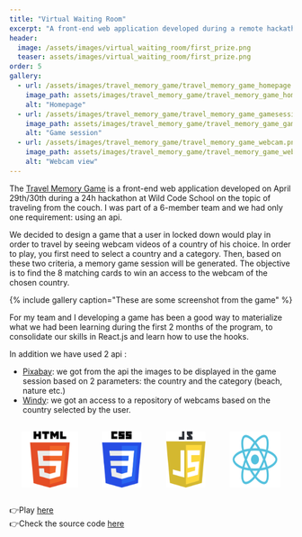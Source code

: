 ```yaml
---
title: "Virtual Waiting Room"
excerpt: "A front-end web application developed during a remote hackathon with Doctolib, Dataiku and Wild Code School on the topic of remote healthcare."
header:
  image: /assets/images/virtual_waiting_room/first_prize.png
  teaser: assets/images/virtual_waiting_room/first_prize.png
order: 5
gallery:
  - url: /assets/images/travel_memory_game/travel_memory_game_homepage.png
    image_path: assets/images/travel_memory_game/travel_memory_game_homepage.png
    alt: "Homepage"
  - url: /assets/images/travel_memory_game/travel_memory_game_gamesession.png
    image_path: assets/images/travel_memory_game/travel_memory_game_gamesession.png
    alt: "Game session"
  - url: /assets/images/travel_memory_game/travel_memory_game_webcam.png
    image_path: assets/images/travel_memory_game/travel_memory_game_webcam.png
    alt: "Webcam view"
---
```


The [Travel Memory Game](https://travelmemorygame.netlify.app/) is a front-end web application developed on April 29th/30th during a 24h hackathon at Wild Code School on the topic of traveling from the couch. I was part of a 6-member team and we had only one requirement: using an api.   

We decided to design a game that a user in locked down would play in order to travel by seeing webcam videos of a country of his choice. In order to play, you first need to select a country and a category. Then, based on these two criteria, a memory game session will be generated. The objective is to find the 8 matching cards to win an access to the webcam of the chosen country. 

{% include gallery caption="These are some screenshot from the game" %}

For my team and I developing a game has been a good way to materialize what we had been learning during the first 2 months of the program, to consolidate our skills in React.js and learn how to use the hooks. 

In addition we have used 2 api :
* [Pixabay](https://pixabay.com/api/docs): we got from the api the images to be displayed in the game session based on 2 parameters: the country and the category (beach, nature etc.)
* [Windy](https://api.windy.com/webcams/docs): we got an access to a repository of webcams based on the country selected by the user. 

<div style="display:flex; justify-content:space-around; margin:30px 0;">
<img src="/assets/logo/HTML5_Logo.svg"  alt="HTML5 logo" style="width: 100px; height: auto;"/>
<img src="/assets/logo/CSS3_Logo.svg"  alt="CSS3 logo" style="width: 70px; height: auto;"/>
<img src="/assets/logo/JS_Logo.svg"  alt="JavaScript logo" style="width: 70px; height: auto;"/>
<img src="/assets/logo/Reactjs_Logo.svg"  alt="ReactJS logo" style="width: 90px; height: auto; grid-column: 2"/>
</div>

👉Play [here](https://travelmemorygame.netlify.app/) <br/>
👉Check the source code [here](https://github.com/clrko/travel_memory_game)